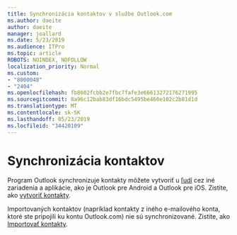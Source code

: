 ```yaml
---
title: Synchronizácia kontaktov v službe Outlook.com
ms.author: daeite
author: daeite
manager: joallard
ms.date: 5/23/2019
ms.audience: ITPro
ms.topic: article
ROBOTS: NOINDEX, NOFOLLOW
localization_priority: Normal
ms.custom:
- "8000048"
- "2404"
ms.openlocfilehash: fb8602fcbb2e7fbc7fafe3e66613272176271995
ms.sourcegitcommit: 8a96c12bab83df16bdc5495be460e102c2b81d1d
ms.translationtype: MT
ms.contentlocale: sk-SK
ms.lasthandoff: 05/23/2019
ms.locfileid: "34420109"
---
```

# <a name="sync-contacts"></a>Synchronizácia kontaktov

Program Outlook synchronizuje kontakty môžete vytvoriť u [ľudí](https://outlook.live.com/people/) cez iné zariadenia a aplikácie, ako je Outlook pre Android a Outlook pre iOS. Zistite, ako [vytvoriť kontakty](https://support.office.com/article/5b909158-036e-4820-92f7-2a27f57b9f01).

Importovaných kontaktov (napríklad kontakty z iného e-mailového konta, ktoré ste pripojili ku kontu Outlook.com) nie sú synchronizované. Zistite, ako [Importovať kontakty](https://support.office.com/article/285a3b55-8d93-4ac8-93df-43fffd13b2f1).